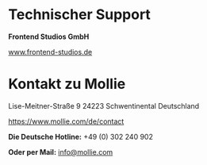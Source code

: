 # Technischer Support

**Frontend Studios GmbH**
 
<a href="https://www.frontend-studios.de" target="_blank">www.frontend-studios.de</a>

# Kontakt zu Mollie

Lise-Meitner-Straße 9
24223 Schwentinental
Deutschland

<a href="https://www.mollie.com/de/contact" target="_blank">https://www.mollie.com/de/contact</a>

**Die Deutsche Hotline:**
+49 (0) 302 240 902 

**Oder per Mail:**
info@mollie.com 